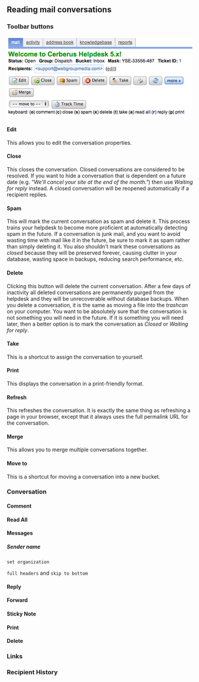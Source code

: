 
## Reading mail conversations ##

### Toolbar buttons ###

![The mail conversation toolbar.](images/06-display_toolbar.png)

#### Edit ####

This allows you to edit the conversation properties.

#### Close ####

This closes the conversation.  Closed conversations are considered to be resolved.  If you want to hide a conversation that is dependent on a future date (e.g. _"We'll cancel your site at the end of the month."_) then use _Waiting for reply_ instead. A closed conversation will be reopened automatically if a recipient replies.

#### Spam ####

This will mark the current conversation as spam and delete it.  This process trains your helpdesk to become more proficient at automatically detecting spam in the future.  If a conversation is junk mail, and you want to avoid wasting time with mail like it in the future, be sure to mark it as spam rather than simply deleting it.  You also shouldn't mark these conversations as _closed_ because they will be preserved forever, causing clutter in your database, wasting space in backups, reducing search performance, etc.

#### Delete ####

Clicking this button will delete the current conversation.  After a few days of inactivity all deleted conversations are permanently purged from the helpdesk and they will be unrecoverable without database backups.  When you delete a conversation, it is the same as moving a file into the _trashcan_ on your computer.  You want to be absolutely sure that the conversation is not something you will need in the future.  If it is something you will need later, then a better option is to mark the conversation as _Closed_ or _Waiting for reply_.

#### Take ####

This is a shortcut to assign the conversation to yourself.

#### Print ####

This displays the conversation in a print-friendly format.

#### Refresh ####

This refreshes the conversation.  It is exactly the same thing as refreshing a page in your browser, except that it always uses the full permalink URL for the conversation.

#### Merge ####

This allows you to merge multiple conversations together.

#### Move to ####

This is a shortcut for moving a conversation into a new bucket.

### Conversation ###

#### Comment ####

#### Read All ####

#### Messages ####

##### Sender name #####

`set organization`

`full headers` and `skip to bottom`

#### Reply ####

#### Forward ####

#### Sticky Note ####

#### Print ####

#### Delete ####

### Links ###

### Recipient History ###